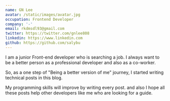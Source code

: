 ```yaml
---
name: GN Lee
avatar: /static/images/avatar.jpg
occupation: Frontend Developer
company: '-'
email: rkdmsdl93@gmail.com
twitter: https://twitter.com/gnlee808
linkedin: https://www.linkedin.com
github: https://github.com/salybu
---
```


I am a junior Front-end developer who is searching a job. I always want to be a better person as a professional developer and also as a co-worker.

So, as a one step of "Being a better version of me" journey, I started writing technical posts in this blog.

My programming skills will improve by writing every post. and also I hope all these posts help other developers like me who are looking for a guide.
